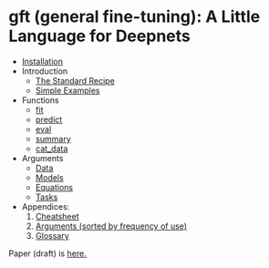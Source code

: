 # gft (general fine-tuning): A Little Language for Deepnets

<ul>
<li><a href="sections/installation.md">Installation</a></li>
<li>Introduction

<ul>
<li><a href="sections/intro/standard_recipe.md">The Standard Recipe</a></li>
<li><a href="sections/intro/simple_examples.md">Simple Examples</a></li>
</ul></li>

<li>
Functions
<ul>
<li><a href="sections/functions/gft_fit.md">fit</a></li>
<li><a href="sections/functions/gft_predict.md">predict</a></li>
<li><a href="sections/functions/gft_eval.md">eval</a></li>
<li><a href="sections/functions/gft_summary.md">summary</a></li>
<li><a href="sections/gft_cat_data.md">cat_data</a></li>
</ul></li>

<li>
Arguments
<ul>
<li><a href="sections/arguments/data.md">Data</a></li>
<li><a href="sections/arguments/model.md">Models</a></li>
<li><a href="sections/arguments/eqn.md">Equations</a></li>
<li><a href="sections/argument/task.md">Tasks</a></li>
</ul></li>

<li>Appendices: 
<ol>
<li><a href="sections/cheatsheet.md">Cheatsheet<a></li>
<li><a href="sections/arguments/arguments.md">Arguments (sorted by frequency of use)<a></li>
<li><a href="sections/glossary.md">Glossary<a></li>
</ol></li>

</ul>

Paper (draft) is <a href="https://github.com/kwchurch/ACL2022_deepnets_tutorial/blob/main/papers/1.pdf">here.</a>

